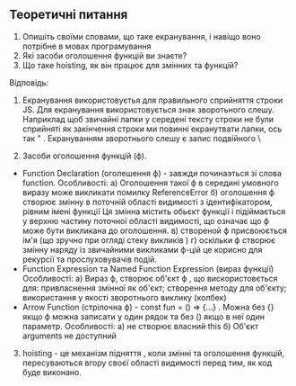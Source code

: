 ## Теоретичні питання

1. Опишіть своїми словами, що таке екранування, і навіщо воно потрібне в мовах програмування
2. Які засоби оголошення функцій ви знаєте?
3. Що таке hoisting, як він працює для змінних та функцій?

Відповідь:

1. Екранування використовуєтья для правильного сприйняття строки JS. Для екранування використовується знак зворотьного слешу. Наприклад щоб звичайні лапки у середені тексту строки не були сприйняті як закінчення строки ми повинні екранутвати лапки, ось так \" . Екрануванням зворотнього слешу є запис подвійного \\

2. Засоби оголошення функцій (ф).

-   Function Declaration (оголешення ф) - завжди починаэться зі слова function. Особливості:
    а) Оголошення такої ф в середині умовного виразу може викликати помилку ReferenceError
    б) оголошення ф створює змінну в поточній області видимості з ідентифікатором, рівним імені функції
    Ця змінна містить обьєкт функції і підіймається у верхню частину поточної області видимості, що
    означає що ф може бути викликана до оголошення.
    в) створеной ф присвоюється ім'я (що зручно при огляді стеку викликів )
    г) оскільки ф створює змінну наряду із звичайними викликами ф-цій це корисно для рекурсії та
    прослуховувачів подій.
-   Function Expression та Named Function Expression (вираз функції) Особливості:
    а) Вираз ф, створює об'єкт ф , що вискористовється для: привласнення змінної як об'єкт; створення
    методу для об'єкту; використання у якості зворотнього виклику (колбек)
-   Arrow Function (стрілочна ф) - const fun = () => {...} . Можна без {} якщо ф можна записати у один рядок
    та без () якщо в неї один параметр. Особливості:
    а) не створює власний this
    б) Об'єкт arguments не доступний

3. hoisting - це механізм підняття , коли змінні та оголошення функцій, пересуваються вгору своєї області видимості перед тим, як код буде виконано.
